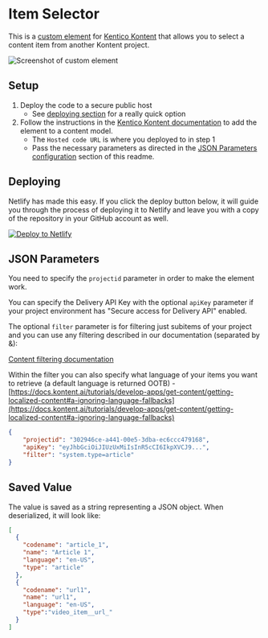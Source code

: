 # Item Selector

This is a [custom element](https://docs.kontent.ai/tutorials/develop-apps/integrate/integrating-your-own-content-editing-features) for [Kentico Kontent](https://kontent.ai) that allows you to select a content item from another Kontent project.

![Screenshot of custom element](ItemSelector.png)

## Setup

1. Deploy the code to a secure public host
   - See [deploying section](#Deploying) for a really quick option
1. Follow the instructions in the [Kentico Kontent documentation](https://docs.kontent.ai/tutorials/develop-apps/integrate/integrating-your-own-content-editing-features#a-3--displaying-a-custom-element-in-kentico-kontent) to add the element to a content model.
   - The `Hosted code URL` is where you deployed to in step 1
   - Pass the necessary parameters as directed in the [JSON Parameters configuration](#json-parameters) section of this readme.

## Deploying

Netlify has made this easy. If you click the deploy button below, it will guide you through the process of deploying it to Netlify and leave you with a copy of the repository in your GitHub account as well.

[![Deploy to Netlify](https://www.netlify.com/img/deploy/button.svg)](https://app.netlify.com/start/deploy?repository=https://github.com/hzik/kontent-custom-element-item-selector)

## JSON Parameters

You need to specify the `projectid` parameter in order to make the element work.

You can specify the Delivery API Key with the optional `apiKey` parameter if your project environment has "Secure access for Delivery API" enabled.

The optional `filter` parameter is for filtering just subitems of your project and you can use any filtering described in our documentation (separated by &):

[Content filtering documentation](https://docs.kontent.ai/reference/delivery-api#tag/Filtering-content)

Within the filter you can also specify what language of your items you want to retrieve (a default language is returned OOTB) - [https://docs.kontent.ai/tutorials/develop-apps/get-content/getting-localized-content#a-ignoring-language-fallbacks](https://docs.kontent.ai/tutorials/develop-apps/get-content/getting-localized-content#a-ignoring-language-fallbacks)

```Json
{
    "projectid": "302946ce-a441-00e5-3dba-ec6ccc479168",
    "apiKey": "eyJhbGciOiJIUzUxMiIsInR5cCI6IkpXVCJ9...",
    "filter": "system.type=article"
}
```

## Saved Value

The value is saved as a string representing a JSON object. When deserialized, it will look like:

```json
[
  {
    "codename": "article_1",
    "name": "Article 1",
    "language": "en-US",
    "type": "article"
  },
  {
    "codename": "url1",
    "name": "url1",
    "language": "en-US",
    "type":"video_item__url_"
  }
]
```

